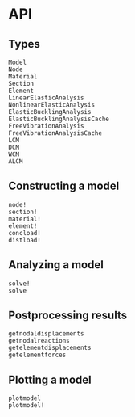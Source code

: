 # API

## Types

```@docs
Model
Node
Material
Section
Element
LinearElasticAnalysis
NonlinearElasticAnalysis
ElasticBucklingAnalysis
ElasticBucklingAnalysisCache
FreeVibrationAnalysis
FreeVibrationAnalysisCache
LCM
DCM
WCM
ALCM
```

## Constructing a model

```@docs
node!
section!
material!
element!
concload!
distload!
```

## Analyzing a model

```@docs
solve!
solve
```

## Postprocessing results

```@docs
getnodaldisplacements
getnodalreactions
getelementdisplacements
getelementforces
```

## Plotting a model

```@docs
plotmodel
plotmodel!
```